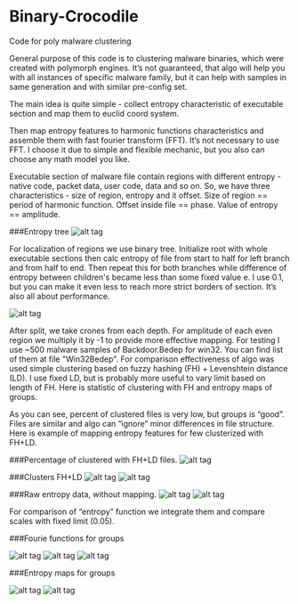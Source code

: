 # Binary-Crocodile
Code for poly malware clustering

General purpose of this code is to clustering malware binaries, which were created with
polymorph engines. It’s not guaranteed, that algo will help you with all instances of
specific malware family, but it can help with samples in same generation and with similar
pre-config set. 

The main idea is quite simple - collect entropy characteristic of executable section and map
them to euclid coord system. 

Then map entropy features to harmonic functions characteristics and assemble them with 
fast fourier transform (FFT). It’s not necessary to use FFT. I choose it due to simple 
and flexible mechanic, but you also can choose any math model you like. 

Executable section of malware file contain regions with different entropy - 
native code, packet data, user code, data and so on. 
So, we have three characteristics - size of region, entropy and it offset. 
Size of region == period of harmonic function. 
Offset inside file == phase. 
Value of entropy == amplitude. 

###Entropy tree
![alt tag](https://cloud.githubusercontent.com/assets/1109634/16461894/72c214cc-3e37-11e6-9cba-c541f5a661ee.PNG)

For localization of regions we use binary tree. Initialize root with whole executable sections
then calc entropy of file from start to half for left branch and from half to end. Then repeat
this for both branches while difference of entropy between children's became less than some
fixed value e. I use 0.1, but you can make it even less to reach more strict borders of section. It’s also all about performance. 

![alt tag](https://cloud.githubusercontent.com/assets/1109634/16453137/759655d2-3e14-11e6-9702-5976b0961e81.PNG)

After split, we take crones from each depth. For amplitude of each even region we multiply it
by -1 to provide more effective mapping. For testing I use ~500 malware samples of Backdoor.Bedep for win32. You can find list of
them at file "Win32Bedep". For comparison effectiveness of algo was used simple clustering
based on fuzzy hashing (FH) + Levenshtein distance (LD). I use fixed LD, but is probably
more useful to vary limit based on length of FH. Here is statistic of clustering with FH and entropy maps of groups. 


As you can see, percent of clustered files is very low, but groups is “good”. Files are similar and algo can “ignore” minor
differences in file structure. Here is example of mapping entropy features for few clusterized with FH+LD.

###Percentage of clustered with FH+LD files.
![alt tag](https://cloud.githubusercontent.com/assets/1109634/16453144/7c21a334-3e14-11e6-8b36-7afa0bd1d08a.png)


###Clusters FH+LD
![alt tag](https://cloud.githubusercontent.com/assets/1109634/16453106/5ceb6a7c-3e14-11e6-95a8-bd811408c448.png)
![alt tag](https://cloud.githubusercontent.com/assets/1109634/16453108/6083acf8-3e14-11e6-9f1a-2ad6828aba52.png)

###Raw entropy data, without mapping.
![alt tag](https://cloud.githubusercontent.com/assets/1109634/16461756/d4c869ba-3e36-11e6-918b-48da9371b6f8.png)
![alt tag](https://cloud.githubusercontent.com/assets/1109634/16461757/d4e1f9c0-3e36-11e6-975e-6c6d61256646.png)


For comparison of “entropy” function we integrate them and compare scales with fixed limit (0.05).

###Fourie functions for groups

![alt tag](https://cloud.githubusercontent.com/assets/1109634/16462183/c485543a-3e38-11e6-9c5e-9476eb2c66ac.png)
![alt tag](https://cloud.githubusercontent.com/assets/1109634/16462182/c483f00e-3e38-11e6-87d1-4d841f0b9692.png)
![alt tag](https://cloud.githubusercontent.com/assets/1109634/16462181/c46e15ae-3e38-11e6-9b56-9274117fd89d.png)

###Entropy maps for groups

![alt tag](https://cloud.githubusercontent.com/assets/1109634/16462130/95ea3e42-3e38-11e6-9943-5b5b8d033cd1.png)
![alt tag](https://cloud.githubusercontent.com/assets/1109634/16462131/95f053ae-3e38-11e6-915b-e553bd04f5ca.png)
